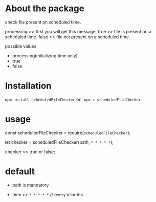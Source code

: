 # About the package
check file present on  scheduled time.

processing >> first you will get this message.
true >> file is present on a scheduled time.
false >> fiie not present on a scheduled time.

possible values
* processing(initializing time only)
* true
* false


# Installation

`npm install scheduledFileChecker` or ` npm i scheduledFileChecker`


# usage 

const scheduledFileChecker = require(`scheduledFileChecker`);

let checker = scheduledFileChecker(path, `* * * * *`);

checker >> true or false;

# default

* path is mandatory 

* time >> `* * * * *` // every minutes

